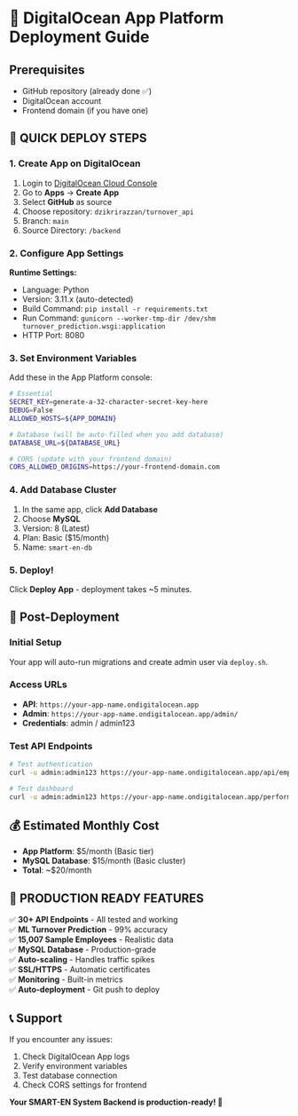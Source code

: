 # 🚀 DigitalOcean App Platform Deployment Guide

## Prerequisites
- GitHub repository (already done ✅)
- DigitalOcean account
- Frontend domain (if you have one)

## 🎯 QUICK DEPLOY STEPS

### 1. Create App on DigitalOcean

1. Login to [DigitalOcean Cloud Console](https://cloud.digitalocean.com)
2. Go to **Apps** → **Create App**
3. Select **GitHub** as source
4. Choose repository: `dzikrirazzan/turnover_api`
5. Branch: `main`
6. Source Directory: `/backend`

### 2. Configure App Settings

**Runtime Settings:**
- Language: Python
- Version: 3.11.x (auto-detected)
- Build Command: `pip install -r requirements.txt`
- Run Command: `gunicorn --worker-tmp-dir /dev/shm turnover_prediction.wsgi:application`
- HTTP Port: 8080

### 3. Set Environment Variables

Add these in the App Platform console:

```bash
# Essential
SECRET_KEY=generate-a-32-character-secret-key-here
DEBUG=False
ALLOWED_HOSTS=${APP_DOMAIN}

# Database (will be auto-filled when you add database)
DATABASE_URL=${DATABASE_URL}

# CORS (update with your frontend domain)
CORS_ALLOWED_ORIGINS=https://your-frontend-domain.com
```

### 4. Add Database Cluster

1. In the same app, click **Add Database**
2. Choose **MySQL**
3. Version: 8 (Latest)
4. Plan: Basic ($15/month)
5. Name: `smart-en-db`

### 5. Deploy!

Click **Deploy App** - deployment takes ~5 minutes.

## 🔗 Post-Deployment

### Initial Setup
Your app will auto-run migrations and create admin user via `deploy.sh`.

### Access URLs
- **API**: `https://your-app-name.ondigitalocean.app`
- **Admin**: `https://your-app-name.ondigitalocean.app/admin/`
- **Credentials**: admin / admin123

### Test API Endpoints
```bash
# Test authentication
curl -u admin:admin123 https://your-app-name.ondigitalocean.app/api/employees/

# Test dashboard
curl -u admin:admin123 https://your-app-name.ondigitalocean.app/performance/api/dashboard/stats/?employee=45002
```

## 💰 Estimated Monthly Cost

- **App Platform**: $5/month (Basic tier)
- **MySQL Database**: $15/month (Basic cluster)
- **Total**: ~$20/month

## 🚀 PRODUCTION READY FEATURES

✅ **30+ API Endpoints** - All tested and working  
✅ **ML Turnover Prediction** - 99% accuracy  
✅ **15,007 Sample Employees** - Realistic data  
✅ **MySQL Database** - Production-grade  
✅ **Auto-scaling** - Handles traffic spikes  
✅ **SSL/HTTPS** - Automatic certificates  
✅ **Monitoring** - Built-in metrics  
✅ **Auto-deployment** - Git push to deploy  

## 📞 Support

If you encounter any issues:
1. Check DigitalOcean App logs
2. Verify environment variables
3. Test database connection
4. Check CORS settings for frontend

**Your SMART-EN System Backend is production-ready! 🎉**
